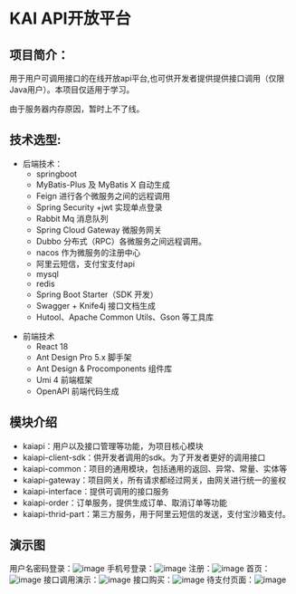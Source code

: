 # KAI API开放平台

## 项目简介：

用于用户可调用接口的在线开放api平台,也可供开发者提供提供接口调用（仅限Java用户）。本项目仅适用于学习。

由于服务器内存原因，暂时上不了线。

## 技术选型:

* 后端技术：
    - springboot
    - MyBatis-Plus 及 MyBatis X 自动生成
    - Feign 进行各个微服务之间的远程调用
    - Spring Security +jwt 实现单点登录
    - Rabbit Mq 消息队列
    - Spring Cloud Gateway 微服务网关
    - Dubbo 分布式（RPC）各微服务之间远程调用。
    - nacos 作为微服务的注册中心
    - 阿里云短信，支付宝支付api
    - mysql
    - redis
    - Spring Boot Starter（SDK 开发）
    - Swagger + Knife4j 接口文档生成
    - Hutool、Apache Common Utils、Gson 等工具库

- 前端技术
    - React 18
    - Ant Design Pro 5.x 脚手架
    - Ant Design & Procomponents 组件库
    - Umi 4 前端框架
    - OpenAPI 前端代码生成

## 模块介绍

* kaiapi：用户以及接口管理等功能，为项目核心模块
* kaiapi-client-sdk：供开发者调用的sdk。为了开发者更好的调用接口
* kaiapi-common：项目的通用模块，包括通用的返回、异常、常量、实体等
* kaiapi-gateway：项目网关，所有请求都经过网关，由网关进行统一的鉴权
* kaiapi-interface：提供可调用的接口服务
* kaiapi-order：订单服务，提供生成订单、取消订单等功能
* kaiapi-thrid-part：第三方服务，用于阿里云短信的发送，支付宝沙箱支付。

## 演示图
用户名密码登录：![image](https://github.com/lklove/kaiapi-backend/assets/82987840/e4c657b5-268c-4623-9124-1c1ffba0865a)
手机号登录：![image](https://github.com/lklove/kaiapi-backend/assets/82987840/8e5f602a-3bc0-4f4d-bace-0b5cafecb9d3)
注册：![image](https://github.com/lklove/kaiapi-backend/assets/82987840/c516b53d-52ee-4c63-9e6d-b3012afec7df)
首页：![image](https://github.com/lklove/kaiapi-backend/assets/82987840/6a715244-e511-4b00-bfe0-c676f10c6aa8)
接口调用演示：![image](https://github.com/lklove/kaiapi-backend/assets/82987840/14753904-e995-4632-b124-ec9c86d3f6b5)
接口购买：![image](https://github.com/lklove/kaiapi-backend/assets/82987840/21ea58f6-f155-455f-814e-abe8075caf05)
待支付页面：![image](https://github.com/lklove/kaiapi-backend/assets/82987840/67d9be7d-57dd-463a-91f4-6d0b48995b8c)





